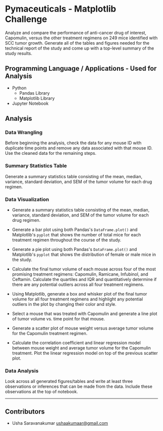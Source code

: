 # Pymaceuticals - Matplotlib Challenge

Analyze and compare the performance of anti-cancer drug of interest, Capomulin, versus the other treatment regimens on 249 mice identified with SCC tumor growth. Generate all of the tables and figures needed for the technical report of the study and come up with a top-level summary of the study results.

## Programming Language / Applications - Used for Analysis

  * Python 
    - Pandas Library
    - Matplotlib Library
  * Jupyter Notebook

## Analysis

### Data Wrangling

Before beginning the analysis, check the data for any mouse ID with duplicate time points and remove any data associated with that mouse ID. Use the cleaned data for the remaining steps.

### Summary Statistics Table

Generate a summary statistics table consisting of the mean, median, variance, standard deviation, and SEM of the tumor volume for each drug regimen.

### Data Visualization

* Generate a summary statistics table consisting of the mean, median, variance, standard deviation, and SEM of the tumor volume for each drug regimen.

* Generate a bar plot using both Pandas's `DataFrame.plot()` and Matplotlib's `pyplot` that shows  the number of total mice for each treatment regimen throughout the course of the study.

* Generate a pie plot using both Pandas's `DataFrame.plot()` and Matplotlib's `pyplot` that shows the distribution of female or male mice in the study.

* Calculate the final tumor volume of each mouse across four of the most promising treatment regimens: Capomulin, Ramicane, Infubinol, and Ceftamin. Calculate the quartiles and IQR and quantitatively determine if there are any potential outliers across all four treatment regimens.

* Using Matplotlib, generate a box and whisker plot of the final tumor volume for all four treatment regimens and highlight any potential outliers in the plot by changing their color and style.

* Select a mouse that was treated with Capomulin and generate a line plot of tumor volume vs. time point for that mouse.

* Generate a scatter plot of mouse weight versus average tumor volume for the Capomulin treatment regimen.

* Calculate the correlation coefficient and linear regression model between mouse weight and average tumor volume for the Capomulin treatment. Plot the linear regression model on top of the previous scatter plot.

### Data Analysis

Look across all generated figures/tables and write at least three observations or inferences that can be made from the data. Include these observations at the top of notebook.

---

## Contributors

- Usha Saravanakumar <ushaakumaar@gmail.com>
